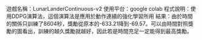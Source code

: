 遊戲名稱：LunarLanderContinuous-v2
使用平台：google colab
程式說明：使用DDPG演算法，這個演算法是應用於動作連續的強化學習所用
結果：由於時間的關係只訓練了8604秒，獎勵從原本的-633.21降到-69.57。可以由時間對照獎勵的圖看出，訓練的越久獎勵就越好，因此若是時間充足一定能得到最高獎勵。
